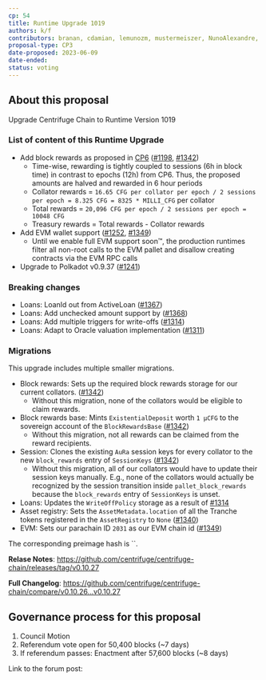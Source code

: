 ```yaml
---
cp: 54
title: Runtime Upgrade 1019
authors: k/f
contributors: branan, cdamian, lemunozm, mustermeiszer, NunoAlexandre, thea-leake, wischli
proposal-type: CP3
date-proposed: 2023-06-09
date-ended: 
status: voting
---
```


## About this proposal

Upgrade Centrifuge Chain to Runtime Version 1019

### List of content of this Runtime Upgrade

* Add block rewards as proposed in [CP6](https://github.com/centrifuge/cps/blob/main/cps/CP6.md) ([#1198](https://github.com/centrifuge/centrifuge-chain/pull/1198), [#1342](https://github.com/centrifuge/centrifuge-chain/pull/1342))
  * Time-wise, rewarding is tightly coupled to sessions (6h in block time) in contrast to epochs (12h) from CP6. Thus, the proposed amounts are halved and rewarded in 6 hour periods
  * Collator rewards = `16.65 CFG per collator per epoch / 2 sessions per epoch = 8.325 CFG = 8325 * MILLI_CFG` per collator
  * Total rewards = `20,096 CFG per epoch / 2 sessions per epoch = 10048 CFG`
  * Treasury rewards = Total rewards - Collator rewards
* Add EVM wallet support ([#1252](https://github.com/centrifuge/centrifuge-chain/pull/1252), [#1349](https://github.com/centrifuge/centrifuge-chain/pull/1349))
  * Until we enable full EVM support soon™️, the production runtimes filter all non-root calls to the EVM pallet and disallow creating contracts via the EVM RPC calls
* Upgrade to Polkadot v0.9.37 ([#1241](https://github.com/centrifuge/centrifuge-chain/pull/1241))

### Breaking changes

* Loans: LoanId out from ActiveLoan ([#1367](https://github.com/centrifuge/centrifuge-chain/pull/1367))
* Loans: Add unchecked amount support by ([#1368](https://github.com/centrifuge/centrifuge-chain/pull/1368))
* Loans: Add multiple triggers for write-offs ([#1314](https://github.com/centrifuge/centrifuge-chain/pull/1314))
* Loans: Adapt to Oracle valuation implementation ([#1311](https://github.com/centrifuge/centrifuge-chain/pull/1311))

### Migrations

This upgrade includes multiple smaller migrations.

* Block rewards: Sets up the required block rewards storage for our current collators. ([#1342](https://github.com/centrifuge/centrifuge-chain/pull/1342))
  * Without this migration, none of the collators would be eligible to claim rewards.
* Block rewards base: Mints `ExistentialDeposit` worth `1 µCFG` to the sovereign account of the `BlockRewardsBase` ([#1342](https://github.com/centrifuge/centrifuge-chain/pull/1342))
  * Without this migration, not all rewards can be claimed from the reward recipients.
* Session: Clones the existing `AuRa` session keys for every collator to the new `block_rewards` entry of `SessionKeys` ([#1342](https://github.com/centrifuge/centrifuge-chain/pull/1342))
  * Without this migration, all of our collators would have to update their session keys manually. E.g., none of the collators would actually be recognized by the session transition inside `pallet_block_rewards` because the `block_rewards` entry of `SessionKeys` is unset.
* Loans: Updates the `WriteOffPolicy` storage as a result of [#1314](https://github.com/centrifuge/centrifuge-chain/pull/1314)
* Asset registry: Sets the `AssetMetadata.location` of all the Tranche tokens registered in the `AssetRegistry` to `None` ([#1340](https://github.com/centrifuge/centrifuge-chain/pull/1340))
* EVM: Sets our parachain ID `2031` as our EVM chain id ([#1349](https://github.com/centrifuge/centrifuge-chain/pull/1349))

The corresponding preimage hash is ``.

**Relase Notes**: https://github.com/centrifuge/centrifuge-chain/releases/tag/v0.10.27

**Full Changelog**: https://github.com/centrifuge/centrifuge-chain/compare/v0.10.26...v0.10.27

## Governance process for this proposal
1. Council Motion 
2. Referendum vote open for 50,400 blocks (~7 days)
3. If referendum passes: Enactment after 57,600 blocks (~8 days)

Link to the forum post: 
